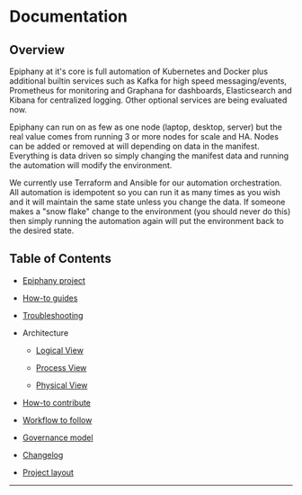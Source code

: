 # Documentation

## Overview

Epiphany at it's core is full automation of Kubernetes and Docker plus additional builtin services such as Kafka for high speed messaging/events, Prometheus for monitoring and Graphana for dashboards, Elasticsearch and Kibana for centralized logging. Other optional services are being evaluated now.

Epiphany can run on as few as one node (laptop, desktop, server) but the real value comes from running 3 or more nodes for scale and HA. Nodes can be added or removed at will depending on data in the manifest. Everything is data driven so simply changing the manifest data and running the automation will modify the environment.

We currently use Terraform and Ansible for our automation orchestration. All automation is idempotent so you can run it as many times as you wish and it will maintain the same state unless you change the data. If someone makes a "snow flake" change to the environment (you should never do this) then simply running the automation again will put the environment back to the desired state.

## Table of Contents

<!-- TOC -->

- [Epiphany project](docs/home/README.md)

- [How-to guides](docs/home/HOWTO.md)

- [Troubleshooting](docs/home/TROUBLESHOOTING.md)

- Architecture
  - [Logical View](docs/architecture/logical-view.md)
  
  - [Process View](docs/architecture/process-view.md)
  
  - [Physical View](docs/architecture/physical-view.md)

- [How-to contribute](docs/home/CONTRIBUTING.md)

- [Workflow to follow](docs/home/GITWORKFLOW.md)

- [Governance model](docs/home/GOVERNANCE.md)

- [Changelog](CHANGELOG.md)

- [Project layout](docs/project_layout.md)

<!-- TOC -->

---
